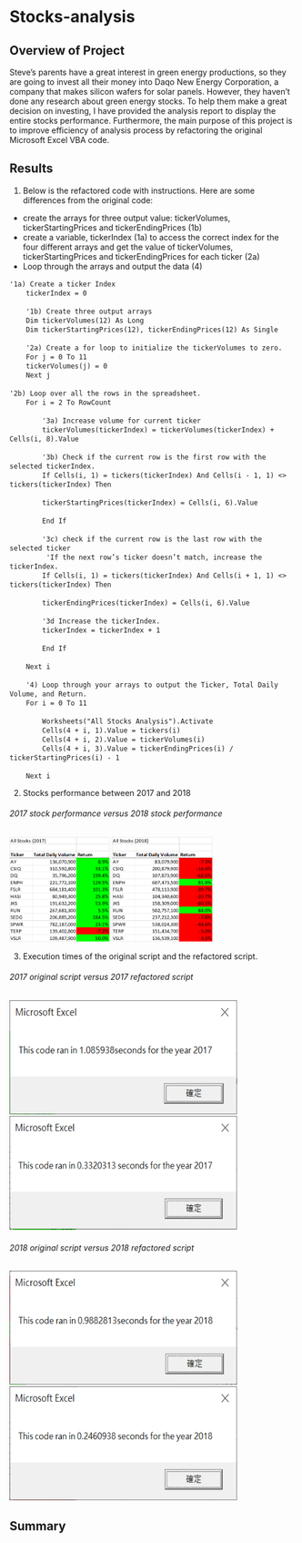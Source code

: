# Stocks-analysis

## Overview of Project
Steve’s parents have a great interest in green energy productions, so they are going to invest all their money into Daqo New Energy Corporation, a company that makes silicon wafers for solar panels. However, they haven’t done any research about green energy stocks. To help them make a great decision on investing, I have provided the analysis report to display the entire stocks performance. Furthermore, the main purpose of this project is to improve efficiency of analysis process by refactoring the original Microsoft Excel VBA code.

## Results
1. Below is the refactored code with instructions. Here are some differences from the original code:
- create the arrays for three output value: tickerVolumes, tickerStartingPrices and tickerEndingPrices (1b) 
- create a variable, tickerIndex (1a) to access the correct index for the four different arrays and get the value of tickerVolumes, tickerStartingPrices and tickerEndingPrices for each ticker (2a)
- Loop through the arrays and output the data (4)

```VBA
'1a) Create a ticker Index
    tickerIndex = 0
       
    '1b) Create three output arrays
    Dim tickerVolumes(12) As Long
    Dim tickerStartingPrices(12), tickerEndingPrices(12) As Single

    '2a) Create a for loop to initialize the tickerVolumes to zero.
    For j = 0 To 11 
    tickerVolumes(j) = 0 
    Next j

'2b) Loop over all the rows in the spreadsheet.
    For i = 2 To RowCount
        
        '3a) Increase volume for current ticker
        tickerVolumes(tickerIndex) = tickerVolumes(tickerIndex) + Cells(i, 8).Value

        '3b) Check if the current row is the first row with the selected tickerIndex.
        If Cells(i, 1) = tickers(tickerIndex) And Cells(i - 1, 1) <> tickers(tickerIndex) Then

        tickerStartingPrices(tickerIndex) = Cells(i, 6).Value

        End If

        '3c) check if the current row is the last row with the selected ticker
         'If the next row’s ticker doesn’t match, increase the tickerIndex.
        If Cells(i, 1) = tickers(tickerIndex) And Cells(i + 1, 1) <> tickers(tickerIndex) Then

        tickerEndingPrices(tickerIndex) = Cells(i, 6).Value

        '3d Increase the tickerIndex.
        tickerIndex = tickerIndex + 1

        End If

    Next i

    '4) Loop through your arrays to output the Ticker, Total Daily Volume, and Return.
    For i = 0 To 11

        Worksheets("All Stocks Analysis").Activate
        Cells(4 + i, 1).Value = tickers(i)
        Cells(4 + i, 2).Value = tickerVolumes(i)
        Cells(4 + i, 3).Value = tickerEndingPrices(i) / tickerStartingPrices(i) - 1
        
    Next i
```
2. Stocks performance between 2017 and 2018


###### 2017 stock performance versus 2018 stock performance
<img src="https://github.com/BessHung/Stocks-analysis/blob/31b7918bbc6afa0a202afd316f00775a7ed9403c/Resources/stock_performance_2017.png" width=35% height=35%> <img src="https://github.com/BessHung/Stocks-analysis/blob/31b7918bbc6afa0a202afd316f00775a7ed9403c/Resources/stock_performance_2018.png" width=35% height=35%>

3. Execution times of the original script and the refactored script.

###### 2017 original script versus 2017 refactored script
<img src="https://github.com/BessHung/Stocks-analysis/blob/68794e5e88b88cc386912eb12dbe57e8014cedf1/Resources/VBA_original_2017.png" width="400" height="200"> <img src="https://github.com/BessHung/Stocks-analysis/blob/68794e5e88b88cc386912eb12dbe57e8014cedf1/Resources/VBA_Challenge_2017.png" width="400" height="200">


###### 2018 original script versus 2018 refactored script
<img src="https://github.com/BessHung/Stocks-analysis/blob/68794e5e88b88cc386912eb12dbe57e8014cedf1/Resources/VBA_original_2018.png" width="400" height="200"> <img src="https://github.com/BessHung/Stocks-analysis/blob/68794e5e88b88cc386912eb12dbe57e8014cedf1/Resources/VBA_Challenge_2018.png" width="400" height="200">

## Summary
